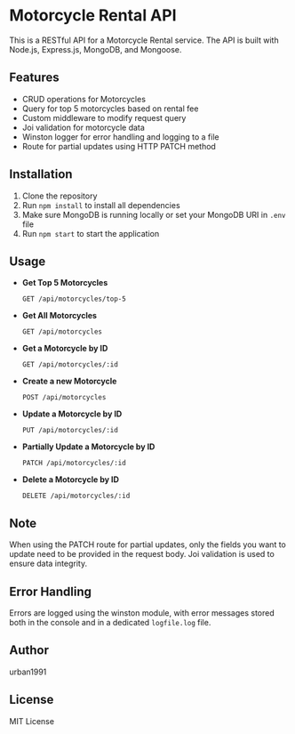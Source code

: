 # Motorcycle Rental API

This is a RESTful API for a Motorcycle Rental service. The API is built with Node.js, Express.js, MongoDB, and Mongoose.

## Features

- CRUD operations for Motorcycles
- Query for top 5 motorcycles based on rental fee
- Custom middleware to modify request query
- Joi validation for motorcycle data
- Winston logger for error handling and logging to a file
- Route for partial updates using HTTP PATCH method

## Installation

1. Clone the repository
2. Run `npm install` to install all dependencies
3. Make sure MongoDB is running locally or set your MongoDB URI in `.env` file
4. Run `npm start` to start the application

## Usage

- **Get Top 5 Motorcycles**

  `GET /api/motorcycles/top-5`

- **Get All Motorcycles**

  `GET /api/motorcycles`

- **Get a Motorcycle by ID**

  `GET /api/motorcycles/:id`

- **Create a new Motorcycle**

  `POST /api/motorcycles`

- **Update a Motorcycle by ID**

  `PUT /api/motorcycles/:id`

- **Partially Update a Motorcycle by ID**

  `PATCH /api/motorcycles/:id`

- **Delete a Motorcycle by ID**

  `DELETE /api/motorcycles/:id`

## Note

When using the PATCH route for partial updates, only the fields you want to update need to be provided in the request body. Joi validation is used to ensure data integrity.

## Error Handling

Errors are logged using the winston module, with error messages stored both in the console and in a dedicated `logfile.log` file.

## Author

urban1991

## License

MIT License
